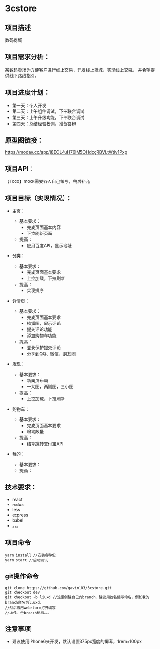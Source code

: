 # 3cstore
## **项目描述**
数码商城

## 项目需求分析：
某数码卖场为方便客户进行线上交易，开发线上商城，实现线上交易。
并希望提供线下路线指引。

## 项目进度计划：
- 第一天：个人开发
- 第二天：上午组件调试，下午联合调试
- 第三天：上午升级功能，下午联合调试
- 第四天：总结经验教训，准备答辩
## 原型图链接：
https://modao.cc/app/j8EOL4uH76lM5OHdcgRBVLtWtiv1Pxp

## 项目API：
【Todo】mock需要各人自己编写，稍后补充

## 项目目标（实现情况）：
- 主页：
    - 基本要求：
        - 完成页面基本内容
        - 下拉刷新页面
    - 提高：
        - 应用百度API，显示地址

- 分类：
    - 基本要求：
        - 完成页面基本要求
        - 上拉加载，下拉刷新
    - 提高：
        - 实现排序
- 详情页：
    - 基本要求：
        - 完成页面基本要求
        - 轮播图，展示评论
        - 提交评论功能
        - 添加购物车功能
    - 提高：
        - 登录保护提交评论
        - 分享到QQ、微信、朋友圈
- 发现：
    - 基本要求：
        - 新闻页布局
        - 一大图，两侧图，三小图
    - 提高：
        - 上拉加载，下拉刷新
- 购物车：
    - 基本要求：
        - 完成页面基本要求
        - 增减数量
    - 提高：
        - 结算跳转支付宝API
- 我的：
    - 基本要求：
    - 提高：

## 技术要求：
- react
- redux
- less
- express
- babel
- 。。。

## 项目命令
```
yarn install //安装各种包
yarn start //启动测试
```

## git操作命令
```
git clone https://github.com/gavin103/3cstore.git
git checkout dev
git checkout -b liuxd //这里创建自己的branch，建议用姓名缩写命名，例如我的branch命名为liuxd，
//然后再用webstorm打开编写
//上传、合branch稍后。。。
```
## 注意事项
- 建议使用iPhone6来开发，默认设置375px宽度的屏幕，1rem=100px
